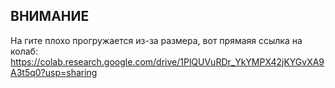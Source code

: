 ## **ВНИМАНИЕ** ##


На гите плохо прогружается из-за размера, вот прямаяя ссылка на колаб:
https://colab.research.google.com/drive/1PlQUVuRDr_YkYMPX42jKYGvXA9A3t5q0?usp=sharing
